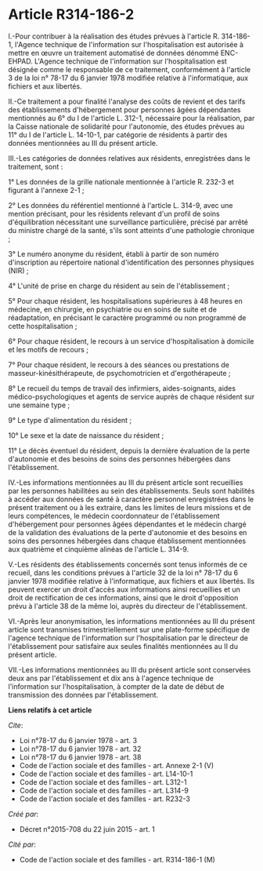 # Article R314-186-2

I.-Pour contribuer à la réalisation des études prévues à l'article R. 314-186-1, l'Agence technique de l'information sur
l'hospitalisation est autorisée à mettre en œuvre un traitement automatisé de données dénommé ENC-EHPAD. L'Agence technique
de l'information sur l'hospitalisation est désignée comme le responsable de ce traitement, conformément à l'article 3 de la
loi n° 78-17 du 6 janvier 1978 modifiée relative à l'informatique, aux fichiers et aux libertés. 

II.-Ce traitement a pour finalité l'analyse des coûts de revient et des tarifs des établissements d'hébergement pour
personnes âgées dépendantes mentionnés au 6° du I de l'article L. 312-1, nécessaire pour la réalisation, par la Caisse
nationale de solidarité pour l'autonomie, des études prévues au 11° du I de l'article L. 14-10-1, par catégorie de résidents
à partir des données mentionnées au III du présent article. 

III.-Les catégories de données relatives aux résidents, enregistrées dans le traitement, sont : 

1° Les données de la grille nationale mentionnée à l'article R. 232-3 et figurant à l'annexe 2-1 ; 

2° Les données du référentiel mentionné à l'article L. 314-9, avec une mention précisant, pour les résidents relevant d'un
profil de soins d'équilibration nécessitant une surveillance particulière, précisé par arrêté du ministre chargé de la santé,
s'ils sont atteints d'une pathologie chronique ; 

3° Le numéro anonyme du résident, établi à partir de son numéro d'inscription au répertoire national d'identification des
personnes physiques (NIR) ; 

4° L'unité de prise en charge du résident au sein de l'établissement ; 

5° Pour chaque résident, les hospitalisations supérieures à 48 heures en médecine, en chirurgie, en psychiatrie ou en soins
de suite et de réadaptation, en précisant le caractère programmé ou non programmé de cette hospitalisation ; 

6° Pour chaque résident, le recours à un service d'hospitalisation à domicile et les motifs de recours ; 

7° Pour chaque résident, le recours à des séances ou prestations de masseur-kinésithérapeute, de psychomotricien et
d'ergothérapeute ; 

8° Le recueil du temps de travail des infirmiers, aides-soignants, aides médico-psychologiques et agents de service auprès de
chaque résident sur une semaine type ; 

9° Le type d'alimentation du résident ; 

10° Le sexe et la date de naissance du résident ; 

11° Le décès éventuel du résident, depuis la dernière évaluation de la perte d'autonomie et des besoins de soins des
personnes hébergées dans l'établissement. 

IV.-Les informations mentionnées au III du présent article sont recueillies par les personnes habilitées au sein des
établissements. Seuls sont habilités à accéder aux données de santé à caractère personnel enregistrées dans le présent
traitement ou à les extraire, dans les limites de leurs missions et de leurs compétences, le médecin coordonnateur de
l'établissement d'hébergement pour personnes âgées dépendantes et le médecin chargé de la validation des évaluations de la
perte d'autonomie et des besoins en soins des personnes hébergées dans chaque établissement mentionnées aux quatrième et
cinquième alinéas de l'article L. 314-9. 

V.-Les résidents des établissements concernés sont tenus informés de ce recueil, dans les conditions prévues à l'article 32
de la loi n° 78-17 du 6 janvier 1978 modifiée relative à l'informatique, aux fichiers et aux libertés. Ils peuvent exercer un
droit d'accès aux informations ainsi recueillies et un droit de rectification de ces informations, ainsi que le droit
d'opposition prévu à l'article 38 de la même loi, auprès du directeur de l'établissement. 

VI.-Après leur anonymisation, les informations mentionnées au III du présent article sont transmises trimestriellement sur
une plate-forme spécifique de l'agence technique de l'information sur l'hospitalisation par le directeur de l'établissement
pour satisfaire aux seules finalités mentionnées au II du présent article. 

VII.-Les informations mentionnées au III du présent article sont conservées deux ans par l'établissement et dix ans à
l'agence technique de l'information sur l'hospitalisation, à compter de la date de début de transmission des données par
l'établissement.

**Liens relatifs à cet article**

_Cite_:

  - Loi n°78-17 du 6 janvier 1978 - art. 3
  - Loi n°78-17 du 6 janvier 1978 - art. 32
  - Loi n°78-17 du 6 janvier 1978 - art. 38
  - Code de l'action sociale et des familles - art. Annexe 2-1 (V)
  - Code de l'action sociale et des familles - art. L14-10-1
  - Code de l'action sociale et des familles - art. L312-1
  - Code de l'action sociale et des familles - art. L314-9
  - Code de l'action sociale et des familles - art. R232-3

_Créé par_:

  - Décret n°2015-708 du 22 juin 2015 - art. 1

_Cité par_:

  - Code de l'action sociale et des familles - art. R314-186-1 (M)
